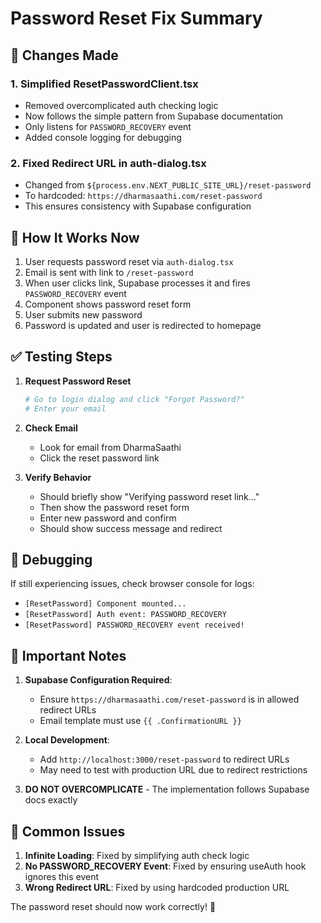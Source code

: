 # Password Reset Fix Summary

## 🔧 Changes Made

### 1. **Simplified ResetPasswordClient.tsx**
- Removed overcomplicated auth checking logic
- Now follows the simple pattern from Supabase documentation
- Only listens for `PASSWORD_RECOVERY` event
- Added console logging for debugging

### 2. **Fixed Redirect URL in auth-dialog.tsx**
- Changed from `${process.env.NEXT_PUBLIC_SITE_URL}/reset-password`
- To hardcoded: `https://dharmasaathi.com/reset-password`
- This ensures consistency with Supabase configuration

## 🎯 How It Works Now

1. User requests password reset via `auth-dialog.tsx`
2. Email is sent with link to `/reset-password`
3. When user clicks link, Supabase processes it and fires `PASSWORD_RECOVERY` event
4. Component shows password reset form
5. User submits new password
6. Password is updated and user is redirected to homepage

## ✅ Testing Steps

1. **Request Password Reset**
   ```bash
   # Go to login dialog and click "Forgot Password?"
   # Enter your email
   ```

2. **Check Email**
   - Look for email from DharmaSaathi
   - Click the reset password link

3. **Verify Behavior**
   - Should briefly show "Verifying password reset link..."
   - Then show the password reset form
   - Enter new password and confirm
   - Should show success message and redirect

## 🐛 Debugging

If still experiencing issues, check browser console for logs:
- `[ResetPassword] Component mounted...`
- `[ResetPassword] Auth event: PASSWORD_RECOVERY`
- `[ResetPassword] PASSWORD_RECOVERY event received!`

## 📝 Important Notes

1. **Supabase Configuration Required**:
   - Ensure `https://dharmasaathi.com/reset-password` is in allowed redirect URLs
   - Email template must use `{{ .ConfirmationURL }}`

2. **Local Development**:
   - Add `http://localhost:3000/reset-password` to redirect URLs
   - May need to test with production URL due to redirect restrictions

3. **DO NOT OVERCOMPLICATE** - The implementation follows Supabase docs exactly

## 🚨 Common Issues

1. **Infinite Loading**: Fixed by simplifying auth check logic
2. **No PASSWORD_RECOVERY Event**: Fixed by ensuring useAuth hook ignores this event
3. **Wrong Redirect URL**: Fixed by using hardcoded production URL

The password reset should now work correctly! 🎉

